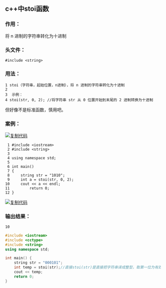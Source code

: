 ## c++中stoi函数

### 作用：

将 n 进制的字符串转化为十进制

### 头文件：

```
#include <string>
```

### 用法：

```
1 stoi（字符串，起始位置，n进制），将 n 进制的字符串转化为十进制
2 
3  示例：
4 stoi(str, 0, 2); //将字符串 str 从 0 位置开始到末尾的 2 进制转换为十进制
```

但好像不是标准函数，慎用吧。

### 案例：

[![复制代码](https://common.cnblogs.com/images/copycode.gif)](javascript:void(0);)

```
 1 #include <iostream>
 2 #include <string>
 3 
 4 using namespace std;
 5 
 6 int main()
 7 {
 8     string str = "1010";
 9     int a = stoi(str, 0, 2);
10     cout << a << endl;
11         return 0;
12 }        
```

[![复制代码](https://common.cnblogs.com/images/copycode.gif)](javascript:void(0);)

### 输出结果：

```
10
```



```c++
#include <iostream>
#include <cctype>
#include <string>
using namespace std;

int main() {
	string str = "000101";	
	int temp = stoi(str);//直接stoi(str)是直接把字符串译成整型，取第一位为有效位开始，例如"000101"->101,"234"->234
	cout << temp;
	return 0;
}
```

